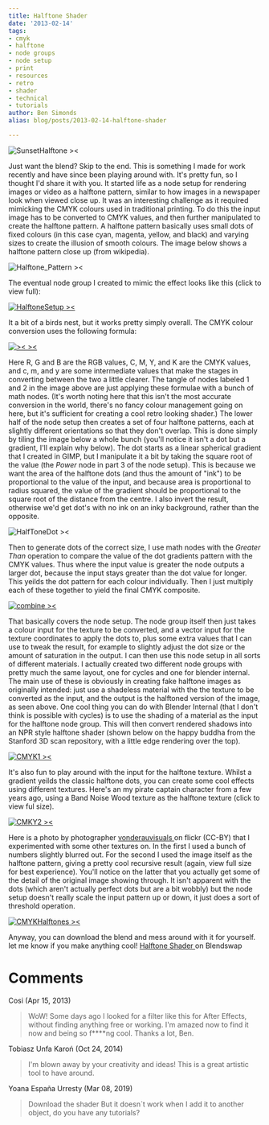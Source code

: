 ```yaml
---
title: Halftone Shader
date: '2013-02-14'
tags:
- cmyk
- halftone
- node groups
- node setup
- print
- resources
- retro
- shader
- technical
- tutorials
author: Ben Simonds
alias: blog/posts/2013-02-14-halftone-shader

---
```


![SunsetHalftone ><](/images/old/sunsethalftone.jpg)



Just want the blend? Skip to the end. This is something I made for work recently and have since been playing around with. It's pretty fun, so I thought I'd share it with you. It started life as a node setup for rendering images or video as a halftone pattern, similar to how images in a newspaper look when viewed close up. It was an interesting challenge as it required mimicking the CMYK colours used in traditional printing. To do this the input image has to be converted to CMYK values, and then further manipulated to create the halftone pattern. A halftone pattern basically uses small dots of fixed colours (in this case cyan, magenta, yellow, and black) and varying sizes to create the illusion of smooth colours. The image below shows a halftone pattern close up (from wikipedia). 

![Halftone_Pattern ><](/images/old/halftone_pattern.png)



The eventual node group I created to mimic the effect looks like this (click to view full): 

[![HalftoneSetup ><](/images/old/halftonesetup1.jpg?w=950)](/images/old/halftonesetup1.jpg)


It a bit of a birds nest, but it works pretty simply overall. The CMYK colour conversion uses the following formula:

[![>< ><](/images/old/eqns.jpg?w=470)](/images/old/eqns.jpg)


Here R, G and B are the RGB values, C, M, Y, and K are the CMYK values, and c, m, and y are some intermediate values that make the stages in converting between the two a little clearer. The tangle of nodes labeled 1 and 2 in the image above are just applying these formulae with a bunch of math nodes. (It's worth noting here that this isn't the most accurate conversion in the world, there's no fancy colour management going on here, but it's sufficient for creating a cool retro looking shader.) The lower half of the node setup then creates a set of four halftone patterns, each at slightly different orientations so that they don't overlap. This is done simply by tiling the image below a whole bunch (you'll notice it isn't a dot but a gradient, I'll explain why below). The dot starts as a linear spherical gradient that I created in GIMP, but I manipulate it a bit by taking the square root of the value (the _Power_ node in part 3 of the node setup). This is because we want the area of the halftone dots (and thus the amount of "ink") to be proportional to the value of the input, and because area is proportional to radius squared, the value of the gradient should be proportional to the square root of the distance from the centre. I also invert the result, otherwise we'd get dot's with no ink on an inky background, rather than the opposite.

![HalfToneDot ><](/images/old/halftonedot.jpg)

Then to generate dots of the correct size, I use math nodes with the _Greater Than_ operation to compare the value of the dot gradients pattern with the CMYK values. Thus where the input value is greater the node outputs a larger dot, because the input stays greater than the dot value for longer. This yeilds the dot pattern for each colour individually. Then I just multiply each of these together to yield the final CMYK composite.

[![combine ><](/images/old/combine.jpg?w=950)](/images/old/combine.jpg)


That basically covers the node setup. The node group itself then just takes a colour input for the texture to be converted, and a vector input for the texture coordinates to apply the dots to, plus some extra values that I can use to tweak the result, for example to slightly adjust the dot size or the amount of saturation in the output. I can then use this node setup in all sorts of different materials. I actually created two different node groups with pretty much the same layout, one for cycles and one for blender internal. The main use of these is obviously in creating fake halftone images as originally intended: just use a shadeless material with the the texture to be converted as the input, and the output is the halftoned version of the image, as seen above. One cool thing you can do with Blender Internal (that I don't think is possible with cycles) is to use the shading of a material as the input for the halftone node group. This will then convert rendered shadows into an NPR style halftone shader (shown below on the happy buddha from the Stanford 3D scan repository, with a little edge rendering over the top). 

[![CMYK1 ><](/images/old/cmyk1.jpg?w=633)](/images/old/cmyk1.jpg)



It's also fun to play around with the input for the halftone texture. Whilst a gradient yeilds the classic halftone dots, you can create some cool effects using different textures. Here's an my pirate captain character from a few years ago, using a Band Noise Wood texture as the halftone texture (click to view ful size).

[![CMKY2 ><](/images/old/cmky2.jpg?w=684)](/images/old/cmky2.jpg)



Here is a photo by photographer [vonderauvisuals ](http://www.flickr.com/photos/vonderauvisuals/7317092448/)on flickr (CC-BY) that I experimented with some other textures on. In the first I used a bunch of numbers slightly blurred out. For the second I used the image itself as the halftone pattern, giving a pretty cool recursive result (again, view full size for best experience). You'll notice on the latter that you actually get some of the detail of the original image showing through. It isn't apparent with the dots (which aren't actually perfect dots but are a bit wobbly) but the node setup doesn't really scale the input pattern up or down, it just does a sort of threshold operation.

[![CMYKHalftones ><](/images/old/cmykhalftones.jpg?w=950)](/images/old/cmykhalftones.jpg)


Anyway, you can download the blend and mess around with it for yourself. let me know if you make anything cool! [Halftone Shader ](http://www.blendswap.com/blends/view/66588) on Blendswap





# Comments


Cosi (Apr 15, 2013)
> WoW! Some days ago I looked for a filter like this for After Effects, without finding anything free or working. I'm amazed now to find it now and being so f****ng cool. Thanks a lot, Ben.

Tobiasz Unfa Karoń (Oct 24, 2014)
> I'm  blown away by your creativity and ideas!
> This is a great artistic tool to have around.

Yoana España Urresty (Mar 08, 2019)
> Download the shader
> But it doesn´t work when I add it to another object, do you have any tutorials?
